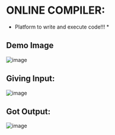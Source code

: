 # ONLINE COMPILER:
* Platform to write and execute code!!! *


## Demo Image
![image](https://github.com/user-attachments/assets/cdea01ba-1af1-41ca-b5a7-97f6f1d8e1d9)



## Giving Input:
![image](https://github.com/user-attachments/assets/0dc65ba5-00fe-46dc-b023-d6539a240c00)



## Got Output:
![image](https://github.com/user-attachments/assets/d53ff2ba-3f3c-422c-a3cc-3e7dbd5b97ed)












